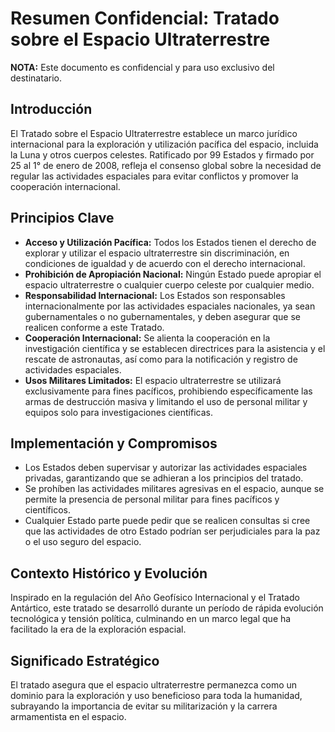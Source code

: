 # **Resumen Confidencial: Tratado sobre el Espacio Ultraterrestre**

**NOTA:** Este documento es confidencial y para uso exclusivo del destinatario.

## **Introducción**

El Tratado sobre el Espacio Ultraterrestre establece un marco jurídico internacional para la exploración y utilización pacífica del espacio, incluida la Luna y otros cuerpos celestes. Ratificado por 99 Estados y firmado por 25 al 1° de enero de 2008, refleja el consenso global sobre la necesidad de regular las actividades espaciales para evitar conflictos y promover la cooperación internacional.

## **Principios Clave**

* **Acceso y Utilización Pacífica:** Todos los Estados tienen el derecho de explorar y utilizar el espacio ultraterrestre sin discriminación, en condiciones de igualdad y de acuerdo con el derecho internacional.  
* **Prohibición de Apropiación Nacional:** Ningún Estado puede apropiar el espacio ultraterrestre o cualquier cuerpo celeste por cualquier medio.  
* **Responsabilidad Internacional:** Los Estados son responsables internacionalmente por las actividades espaciales nacionales, ya sean gubernamentales o no gubernamentales, y deben asegurar que se realicen conforme a este Tratado.  
* **Cooperación Internacional:** Se alienta la cooperación en la investigación científica y se establecen directrices para la asistencia y el rescate de astronautas, así como para la notificación y registro de actividades espaciales.  
* **Usos Militares Limitados:** El espacio ultraterrestre se utilizará exclusivamente para fines pacíficos, prohibiendo específicamente las armas de destrucción masiva y limitando el uso de personal militar y equipos solo para investigaciones científicas.

## **Implementación y Compromisos**

* Los Estados deben supervisar y autorizar las actividades espaciales privadas, garantizando que se adhieran a los principios del tratado.  
* Se prohíben las actividades militares agresivas en el espacio, aunque se permite la presencia de personal militar para fines pacíficos y científicos.  
* Cualquier Estado parte puede pedir que se realicen consultas si cree que las actividades de otro Estado podrían ser perjudiciales para la paz o el uso seguro del espacio.

## **Contexto Histórico y Evolución**

Inspirado en la regulación del Año Geofísico Internacional y el Tratado Antártico, este tratado se desarrolló durante un período de rápida evolución tecnológica y tensión política, culminando en un marco legal que ha facilitado la era de la exploración espacial.

## **Significado Estratégico**

El tratado asegura que el espacio ultraterrestre permanezca como un dominio para la exploración y uso beneficioso para toda la humanidad, subrayando la importancia de evitar su militarización y la carrera armamentista en el espacio.